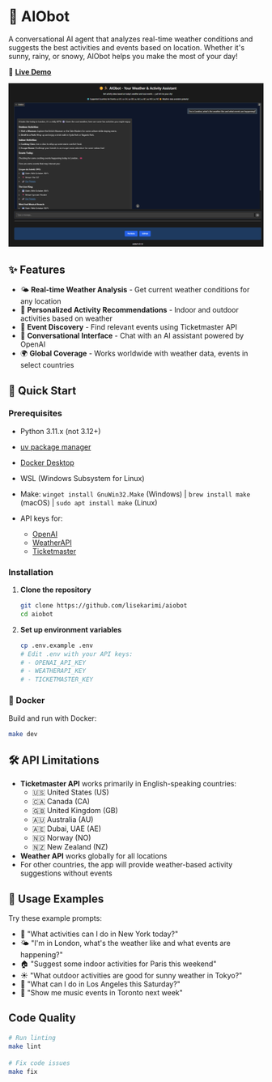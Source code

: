 # 🤖 AIObot

A conversational AI agent that analyzes real-time weather conditions and suggests the best activities and events based on location. Whether it's sunny, rainy, or snowy, AIObot helps you make the most of your day!

🔗 **[Live Demo](https://aiobot.lisekarimi.com)**

![AIObot Screenshot](https://github.com/lisekarimi/aiobot/blob/main/assets/screenshot.png?raw=true)

## ✨ Features

- 🌤️ **Real-time Weather Analysis** - Get current weather conditions for any location
- 🎯 **Personalized Activity Recommendations** - Indoor and outdoor activities based on weather
- 🎪 **Event Discovery** - Find relevant events using Ticketmaster API
- 💬 **Conversational Interface** - Chat with an AI assistant powered by OpenAI
- 🌍 **Global Coverage** - Works worldwide with weather data, events in select countries

## 🚀 Quick Start

### Prerequisites

- Python 3.11.x (not 3.12+)
- [uv package manager](https://docs.astral.sh/uv/getting-started/installation/)
- [Docker Desktop](https://www.docker.com/products/docker-desktop/)
- WSL (Windows Subsystem for Linux)
- Make: `winget install GnuWin32.Make` (Windows) | `brew install make` (macOS) | `sudo apt install make` (Linux)

- API keys for:
  - [OpenAI](https://platform.openai.com/api-keys)
  - [WeatherAPI](https://www.weatherapi.com)
  - [Ticketmaster](https://developer.ticketmaster.com)

### Installation

1. **Clone the repository**
   ```bash
   git clone https://github.com/lisekarimi/aiobot
   cd aiobot
   ```

3. **Set up environment variables**
   ```bash
   cp .env.example .env
   # Edit .env with your API keys:
   # - OPENAI_API_KEY
   # - WEATHERAPI_KEY
   # - TICKETMASTER_KEY
   ```


### 🐋 Docker

Build and run with Docker:
```bash
make dev
```

## 🛠️ API Limitations

- **Ticketmaster API** works primarily in English-speaking countries:
  - 🇺🇸 United States (US)
  - 🇨🇦 Canada (CA)
  - 🇬🇧 United Kingdom (GB)
  - 🇦🇺 Australia (AU)
  - 🇦🇪 Dubai, UAE (AE)
  - 🇳🇴 Norway (NO)
  - 🇳🇿 New Zealand (NZ)
- **Weather API** works globally for all locations
- For other countries, the app will provide weather-based activity suggestions without events


## 🎯 Usage Examples

Try these example prompts:

- 💬 "What activities can I do in New York today?"
- 🌤️ "I'm in London, what's the weather like and what events are happening?"
- 🏠 "Suggest some indoor activities for Paris this weekend"
- ☀️ "What outdoor activities are good for sunny weather in Tokyo?"
- 🎪 "What can I do in Los Angeles this Saturday?"
- 🎵 "Show me music events in Toronto next week"

## Code Quality

```bash
# Run linting
make lint

# Fix code issues
make fix
```
